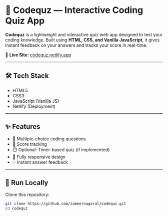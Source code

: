 # 🧠 Codequz — Interactive Coding Quiz App

**Codequz** is a lightweight and interactive quiz web app designed to test your coding knowledge. Built using **HTML, CSS, and Vanilla JavaScript**, it gives instant feedback on your answers and tracks your score in real-time.

🔗 **Live Site:** [codequz.netlify.app](https://codequz.netlify.app)

---

## 🛠️ Tech Stack

- HTML5  
- CSS3  
- JavaScript (Vanilla JS)  
- Netlify (Deployment)

---

## ✨ Features

- 🧪 Multiple-choice coding questions  
- 🧠 Score tracking  
- ⏱️ Optional: Timer-based quiz (if implemented)  
- 📱 Fully responsive design  
- 💡 Instant answer feedback

---

## 🚀 Run Locally

Clone this repository:
```bash
git clone https://github.com/zameernagaral/codequz.git
cd codequz

